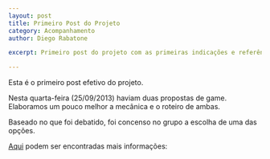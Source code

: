 ```yaml
---
layout: post
title: Primeiro Post do Projeto
category: Acompanhamento
author: Diego Rabatone

excerpt: Primeiro post do projeto com as primeiras indicações e referências. 

---
```


Esta é o primeiro post efetivo do projeto.

Nesta quarta-feira (25/09/2013) haviam duas propostas de game. Elaboramos um pouco melhor a mecânica e o roteiro de ambas.

Baseado no que foi debatido, foi concenso no grupo a escolha de uma das opções.

[Aqui][workflowy] podem ser encontradas mais informações:


[workflowy]: https://workflowy.com/shared/79646f6e-8aaf-6d01-fe23-057190296e34/
